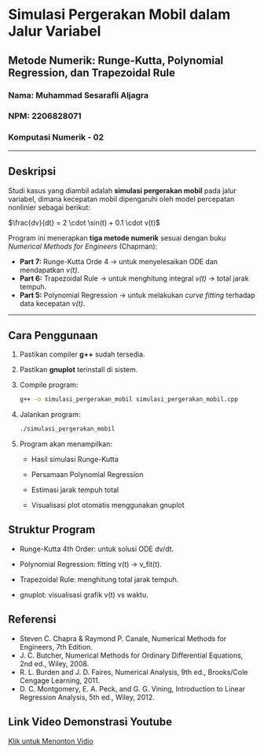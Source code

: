# Simulasi Pergerakan Mobil dalam Jalur Variabel
## Metode Numerik: Runge-Kutta, Polynomial Regression, dan Trapezoidal Rule

### Nama: Muhammad Sesarafli Aljagra  
### NPM: 2206828071

### Komputasi Numerik - 02

---

## Deskripsi

Studi kasus yang diambil adalah **simulasi pergerakan mobil** pada jalur variabel, dimana kecepatan mobil dipengaruhi oleh model percepatan nonlinier sebagai berikut:

$\frac{dv}{dt} = 2 \cdot \sin(t) + 0.1 \cdot v(t)$

Program ini menerapkan **tiga metode numerik** sesuai dengan buku *Numerical Methods for Engineers* (Chapman):

- **Part 7:** Runge-Kutta Orde 4 → untuk menyelesaikan ODE dan mendapatkan *v(t)*.
- **Part 6:** Trapezoidal Rule → untuk menghitung integral *v(t)* → total jarak tempuh.
- **Part 5:** Polynomial Regression → untuk melakukan *curve fitting* terhadap data kecepatan *v(t)*.

---

## Cara Penggunaan

1. Pastikan compiler **g++** sudah tersedia.
2. Pastikan **gnuplot** terinstall di sistem.
3. Compile program:

    ```bash
    g++ -o simulasi_pergerakan_mobil simulasi_pergerakan_mobil.cpp
    ```
4. Jalankan program:

    ```bash
    ./simulasi_pergerakan_mobil
    ```
5. Program akan menampilkan:

    - Hasil simulasi Runge-Kutta

    - Persamaan Polynomial Regression

    - Estimasi jarak tempuh total

    - Visualisasi plot otomatis menggunakan gnuplot

## Struktur Program
- Runge-Kutta 4th Order: untuk solusi ODE dv/dt.

- Polynomial Regression: fitting v(t) → v_fit(t).

- Trapezoidal Rule: menghitung total jarak tempuh.

- gnuplot: visualisasi grafik v(t) vs waktu.

## Referensi
- Steven C. Chapra & Raymond P. Canale, Numerical Methods for Engineers, 7th Edition.
- J. C. Butcher, Numerical Methods for Ordinary Differential Equations, 2nd ed., Wiley, 2008.
- R. L. Burden and J. D. Faires, Numerical Analysis, 9th ed., Brooks/Cole Cengage Learning, 2011.
- D. C. Montgomery, E. A. Peck, and G. G. Vining, Introduction to Linear Regression Analysis, 5th ed., Wiley, 2012.



## Link Video Demonstrasi Youtube
[Klik untuk Menonton Vidio](https://youtu.be/7ehESKATO-4)

